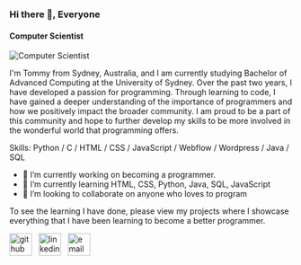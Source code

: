 ### Hi there 👋, Everyone
#### Computer Scientist
![Computer Scientist](https://mrwallpaper.com/images/hd/programming-a-laptop-wuze1bxup48cr0bs.jpg)

I'm Tommy from Sydney, Australia, and I am currently studying Bachelor of Advanced Computing at the University of Sydney. Over the past two years, I have developed a passion for programming. Through learning to code, I have gained a deeper understanding of the importance of programmers and how we positively impact the broader community. I am proud to be a part of this community and hope to further develop my skills to be more involved in the wonderful world that programming offers.

Skills: Python / C / HTML / CSS / JavaScript / Webflow / Wordpress / Java / SQL 

- 🔭 I’m currently working on becoming a programmer.  
- 🌱 I’m currently learning HTML, CSS, Python, Java, SQL, JavaScript
- 👯 I’m looking to collaborate on anyone who loves to program 

To see the learning I have done, please view my projects where I showcase everything that I have been learning to become a better programmer. 

[<img src='https://cdn.jsdelivr.net/npm/simple-icons@3.0.1/icons/github.svg' alt='github' height='40'>](https://github.com/tommynguyenn53) &nbsp; [<img src='https://cdn.jsdelivr.net/npm/simple-icons@3.0.1/icons/linkedin.svg' alt='linkedin' height='40'>](https://www.linkedin.com/in/tommy-nguyen-bab28125a/) &nbsp; [<img src='https://cdn.jsdelivr.net/npm/simple-icons@3.0.1/icons/mail.svg' alt='email' height='40'>](mailto:tommy.nguyenn53@gmail.com)


